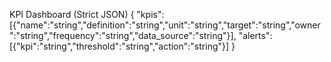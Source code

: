 KPI Dashboard (Strict JSON)
{
  "kpis":[{"name":"string","definition":"string","unit":"string","target":"string","owner":"string","frequency":"string","data_source":"string"}],
  "alerts":[{"kpi":"string","threshold":"string","action":"string"}]
}
